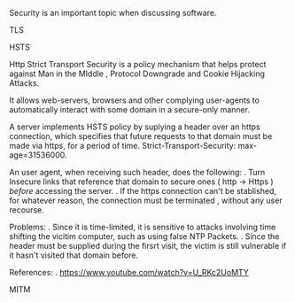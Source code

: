 

Security is an important topic when discussing software. 



TLS


HSTS

Http Strict Transport Security is a policy mechanism that helps protect against Man in the MIddle , Protocol Downgrade and Cookie Hijacking Attacks.

It allows web-servers, browsers and other complying user-agents to automatically interact with some domain in a secure-only manner. 

A server implements HSTS policy by suplying a header over an https connection, which specifies that future requests to that domain must be made via https, for a period of time. 
    Strict-Transport-Security: max-age=31536000.

An user agent, when receiving such header, does the following:
    . Turn  Insecure links that reference that domain to secure ones ( http -> Https ) *before* accessing the server.
    . If the https connection can't be stablished, for whatever reason, the connection must be terminated , without any user recourse. 

Problems:
    . Since it is time-limited, it is sensitive to attacks involving time shifting the vicitim computer, such as using false NTP Packets. 
    . Since the header must be supplied during the firsrt visit, the victim is still vulnerable if it hasn't visited that domain before. 

References:
    . https://www.youtube.com/watch?v=U_RKc2UoMTY


MITM
